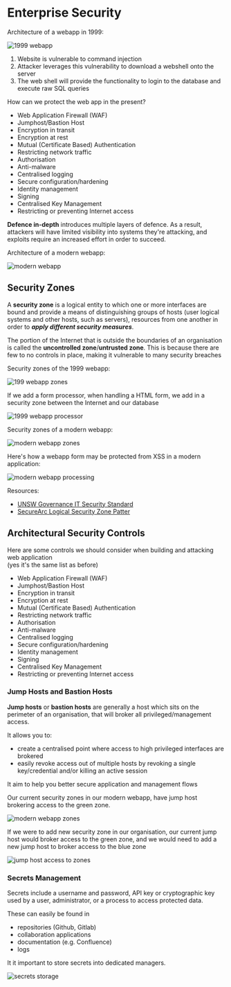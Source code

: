# Enterprise Security

Architecture of a webapp in 1999:

![1999 webapp](../imgs/05-7_1999-webapp.png)

1. Website is vulnerable to command injection
2. Attacker leverages this vulnerability to download a webshell onto the server
3. The web shell will provide the functionality to login to the database and execute raw SQL queries

How can we protect the web app in the present?

* Web Application Firewall (WAF)
* Jumphost/Bastion Host
* Encryption in transit
* Encryption at rest
* Mutual (Certificate Based) Authentication
* Restricting network traffic
* Authorisation
* Anti-malware
* Centralised logging
* Secure configuration/hardening
* Identity management
* Signing
* Centralised Key Management
* Restricting or preventing Internet access

**Defence in-depth** introduces multiple layers of defence. As a result, attackers will have limited visibility into systems they're attacking, and exploits require an increased effort in order to succeed.

Architecture of a modern webapp:

![modern webapp](../imgs/05-13_modern-webapp.png)

## Security Zones

A **security zone** is a logical entity to which one or more interfaces are bound and provide a means of distinguishing groups of hosts (user logical systems and other hosts, such as servers), resources from one another in order to ***apply different security measures***.

The portion of the Internet that is outside the boundaries of an organisation is called the **uncontrolled zone**/**untrusted zone**. This is because there are few to no controls in place, making it vulnerable to many security breaches

Security zones of the 1999 webapp:

![199 webapp zones](../imgs/05-14_1999-webapp-zones.png)

If we add a form processor, when handling a HTML form, we add in a security zone between the Internet and our database

![1999 webapp processor](../imgs/05-16_1999-webapp-processing.png)

Security zones of a modern webapp:

![modern webapp zones](../imgs/05-15_modern-webapp-zones.png)

Here's how a webapp form may be protected from XSS in a modern application:

![modern webapp processing](TODO)

Resources:

* [UNSW Governance IT Security Standard](https://www.gs.unsw.edu.au/policy/itsecuritystandards.html)
* [SecureArc Logical Security Zone Patter](https://www.gs.unsw.edu.au/policy/itsecuritystandards.html)

## Architectural Security Controls

Here are some controls we should consider when building and attacking web application  
(yes it's the same list as before)

* Web Application Firewall (WAF)
* Jumphost/Bastion Host
* Encryption in transit
* Encryption at rest
* Mutual (Certificate Based) Authentication
* Restricting network traffic
* Authorisation
* Anti-malware
* Centralised logging
* Secure configuration/hardening
* Identity management
* Signing
* Centralised Key Management
* Restricting or preventing Internet access

### Jump Hosts and Bastion Hosts

**Jump hosts** or **bastion hosts** are generally a host which sits on the perimeter of an organisation, that will broker all privileged/management access.

It allows you to:

* create a centralised point where access to high privileged interfaces are brokered
* easily revoke access out of multiple hosts by revoking a single key/credential and/or killing an active session

It aim to help you better secure application and management flows

Our current security zones in our modern webapp, have jump host brokering access to the green zone.

![modern webapp zones](../imgs/05-15_modern-webapp-zones.png)

If we were to add new security zone in our organisation, our current jump host would broker access to the green zone, and we would need to add a new jump host to broker access to the blue zone

![jump host access to zones](../imgs/05-27_jump-host.jpg)

### Secrets Management

Secrets include a username and password, API key or cryptographic key used by a user, administrator, or a process to access protected data.

These can easily be found in

* repositories (Github, Gitlab)
* collaboration applications
* documentation (e.g. Confluence)
* logs

It it important to store secrets into dedicated managers.

![secrets storage](../imgs/05-31_secrets-storage.jpg)
